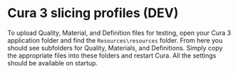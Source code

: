 # Cura 3 slicing profiles (DEV)

To upload Quality, Material, and Definition files for testing, open your Cura 3 application folder 
and find the `Resources\resources` folder.  From here you should see subfolders for Quality, Materials, and Definitions.
Simply copy the appropriate files into these folders and restart Cura.  All the settings should be available on startup.

